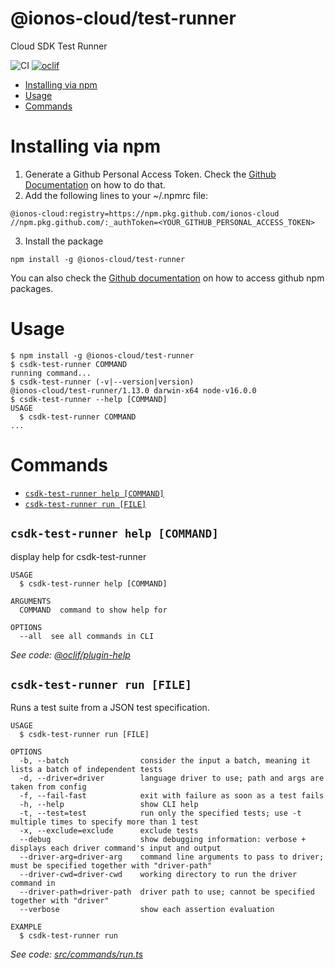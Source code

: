 @ionos-cloud/test-runner
=====================

Cloud SDK Test Runner

![CI](https://github.com/ionos-cloud/sdk-test-runner/workflows/CI/badge.svg)
[![oclif](https://img.shields.io/badge/cli-oclif-brightgreen.svg)](https://oclif.io)

<!-- toc -->
* [Installing via npm](#installing-via-npm)
* [Usage](#usage)
* [Commands](#commands)
<!-- tocstop -->
# Installing via npm

1. Generate a Github Personal Access Token. Check the [Github Documentation](https://docs.github.com/en/free-pro-team@latest/github/authenticating-to-github/creating-a-personal-access-token)
   on how to do that.
2. Add the following lines to your ~/.npmrc file:
```
@ionos-cloud:registry=https://npm.pkg.github.com/ionos-cloud
//npm.pkg.github.com/:_authToken=<YOUR_GITHUB_PERSONAL_ACCESS_TOKEN>
```
3. Install the package
```shell
npm install -g @ionos-cloud/test-runner
```
You can also check the [Github documentation](https://docs.github.com/en/free-pro-team@latest/packages/guides/configuring-npm-for-use-with-github-packages) on how to access github npm packages.
# Usage
<!-- usage -->
```sh-session
$ npm install -g @ionos-cloud/test-runner
$ csdk-test-runner COMMAND
running command...
$ csdk-test-runner (-v|--version|version)
@ionos-cloud/test-runner/1.13.0 darwin-x64 node-v16.0.0
$ csdk-test-runner --help [COMMAND]
USAGE
  $ csdk-test-runner COMMAND
...
```
<!-- usagestop -->
# Commands
<!-- commands -->
* [`csdk-test-runner help [COMMAND]`](#csdk-test-runner-help-command)
* [`csdk-test-runner run [FILE]`](#csdk-test-runner-run-file)

## `csdk-test-runner help [COMMAND]`

display help for csdk-test-runner

```
USAGE
  $ csdk-test-runner help [COMMAND]

ARGUMENTS
  COMMAND  command to show help for

OPTIONS
  --all  see all commands in CLI
```

_See code: [@oclif/plugin-help](https://github.com/oclif/plugin-help/blob/v2.2.3/src/commands/help.ts)_

## `csdk-test-runner run [FILE]`

Runs a test suite from a JSON test specification.

```
USAGE
  $ csdk-test-runner run [FILE]

OPTIONS
  -b, --batch                consider the input a batch, meaning it lists a batch of independent tests
  -d, --driver=driver        language driver to use; path and args are taken from config
  -f, --fail-fast            exit with failure as soon as a test fails
  -h, --help                 show CLI help
  -t, --test=test            run only the specified tests; use -t multiple times to specify more than 1 test
  -x, --exclude=exclude      exclude tests
  --debug                    show debugging information: verbose + displays each driver command's input and output
  --driver-arg=driver-arg    command line arguments to pass to driver; must be specified together with "driver-path"
  --driver-cwd=driver-cwd    working directory to run the driver command in
  --driver-path=driver-path  driver path to use; cannot be specified together with "driver"
  --verbose                  show each assertion evaluation

EXAMPLE
  $ csdk-test-runner run
```

_See code: [src/commands/run.ts](https://github.com/ionos-cloud/sdk-test-runner/blob/v1.12.0/src/commands/run.ts)_
<!-- commandsstop -->
